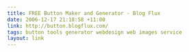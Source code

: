```yaml
---
title: FREE Button Maker and Generator - Blog Flux
date: 2006-12-17 21:18:58 +11:00
link: http://button.blogflux.com/
tags: button tools generator webdesign web images service
layout: link
---
```

